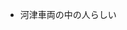 - 河津車両の中の人らしい


<!---
KawazuShima/KawazuShima is a ✨ special ✨ repository because its `README.md` (this file) appears on your GitHub profile.
You can click the Preview link to take a look at your changes.
--->
